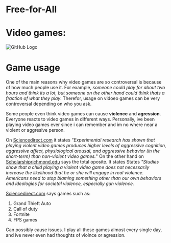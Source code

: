 # Free-for-All
# Video games:
![GitHub Logo](https://inteng-storage.s3.amazonaws.com/img/iea/Ne6NX7roO5/sizes/ps4-controller_resize_md.jpg)
 
 # Game usage
 
  One of the main reasons why video games are so controversal is because of how much people use it. For example, *someone could play for about two hours and think its a lot, but someone on the other hand could think thats a fraction of what they play*. Therefor, usage on vidoeo games can be very controversal depending on who you ask.

  Some people even think video games can cause **violence** and **agression**. Everyone reacts to video games in different ways. Personally, ive been playing video games ever since i can remember and im no where near a violent or aggresive person.

On [Sciencedirect.com](https://www.sciencedirect.com/science/article/pii/S135917891000073X) it states *"Experimental research has shown that playing violent video games produces higher levels of aggressive cognition, aggressive affect, physiological arousal, and aggressive behavior (in the short-term) than non-violent video games.*" On the other hand on [Scholarshiprichmond.edu](http://scholarship.richmond.edu/cgi/viewcontent.cgi?article=1079&context=jepson-faculty-publications) says the total oposite. It states States *"Studies show that a child playing a violent video game does not necessarily increase the 
likelihood that he or she will engage in real violence. Americans need to stop blaming something
other than our own behaviors and ideologies for societal violence, especially gun violence.*

[Sciencedirect.com](https://www.sciencedirect.com/science/article/pii/S135917891000073X) says games such as:

1. Grand Thieft Auto
1. Call of duty 
1. Fortnite
1. FPS games

Can possibly cause issues. I play all these games almost every single day, and ive never even had thoughts of violnce or agression.
